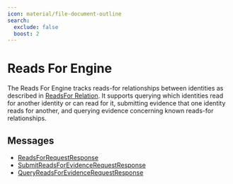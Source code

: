 ```yaml
---
icon: material/file-document-outline
search:
  exclude: false
  boost: 2
---
```


# Reads For Engine

The Reads For Engine tracks reads-for relationships between identities as described in [ReadsFor Relation](../../../architecture-1/abstractions/identity.md#readsfor-relation). It supports querying which identities read for another identity or can read for it, submitting evidence that one identity reads for another, and querying evidence concerning known reads-for relationships.

## Messages

- [ReadsForRequestResponse](./reads-for-request-response.md)
- [SubmitReadsForEvidenceRequestResponse](./submit-reads-for-evidence-request-response.md)
- [QueryReadsForEvidenceRequestResponse](./query-reads-for-evidence-request-response.md)
